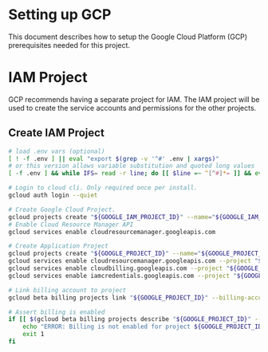 # Setting up GCP

This document describes how to setup the Google Cloud Platform (GCP) prerequisites needed for this project.

# IAM Project

GCP recommends having a separate project for IAM. The IAM project will be used to create the service accounts and permissions for the other projects.

## Create IAM Project

```bash
# load .env vars (optional)
[ ! -f .env ] || eval "export $(grep -v '^#' .env | xargs)"
# or this version allows variable substitution and quoted long values
[ -f .env ] && while IFS= read -r line; do [[ $line =~ ^[^#]*= ]] && eval "export $line"; done < .env

# Login to cloud cli. Only required once per install.
gcloud auth login --quiet

# Create Google Cloud Project.
gcloud projects create "${GOOGLE_IAM_PROJECT_ID}" --name="${GOOGLE_IAM_PROJECT_NAME}" --set-as-default --quiet
# Enable Cloud Resource Manager API
gcloud services enable cloudresourcemanager.googleapis.com

# Create Application Project
gcloud projects create "${GOOGLE_PROJECT_ID}" --name="${GOOGLE_PROJECT_NAME}" --set-as-default --quiet
gcloud services enable cloudresourcemanager.googleapis.com --project "${GOOGLE_PROJECT_ID}"
gcloud services enable cloudbilling.googleapis.com --project "${GOOGLE_PROJECT_ID}"
gcloud services enable iamcredentials.googleapis.com --project "${GOOGLE_PROJECT_ID}"

# Link billing account to project
gcloud beta billing projects link "${GOOGLE_PROJECT_ID}" --billing-account="${GOOGLE_BILLING_ACCOUNT_ID}"

# Assert billing is enabled
if [[ $(gcloud beta billing projects describe "${GOOGLE_PROJECT_ID}" --format="value(billingEnabled)") == "False" ]]; then
    echo "ERROR: Billing is not enabled for project ${GOOGLE_PROJECT_ID}"
    exit 1
fi
```
